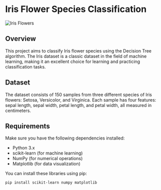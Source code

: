 # Iris Flower Species Classification

![Iris Flowers](iris_flowers.jpg)

## Overview

This project aims to classify Iris flower species using the Decision Tree algorithm. The Iris dataset is a classic dataset in the field of machine learning, making it an excellent choice for learning and practicing classification tasks.

## Dataset

The dataset consists of 150 samples from three different species of Iris flowers: Setosa, Versicolor, and Virginica. Each sample has four features: sepal length, sepal width, petal length, and petal width, all measured in centimeters.

## Requirements

Make sure you have the following dependencies installed:

- Python 3.x
- scikit-learn (for machine learning)
- NumPy (for numerical operations)
- Matplotlib (for data visualization)

You can install these libraries using pip:

```bash
pip install scikit-learn numpy matplotlib
